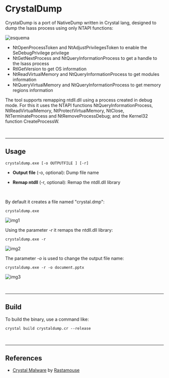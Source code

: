 # CrystalDump

CrystalDump is a port of NativeDump written in Crystal lang, designed to dump the lsass process using only NTAPI functions:

![esquema](https://raw.githubusercontent.com/ricardojoserf/ricardojoserf.github.io/refs/heads/master/images/nativedump/crystal_esquema.png)

- NtOpenProcessToken and NtAdjustPrivilegesToken to enable the SeDebugPrivilege privilege
- NtGetNextProcess and NtQueryInformationProcess to get a handle to the lsass process
- RtlGetVersion to get OS information
- NtReadVirtualMemory and NtQueryInformationProcess to get modules information
- NtQueryVirtualMemory and NtQueryInformationProcess to get memory regions information


The tool supports remapping ntdll.dll using a process created in debug mode. For this it uses the NTAPI functions NtQueryInformationProcess, NtReadVirtualMemory, NtProtectVirtualMemory, NtClose, NtTerminateProcess and NtRemoveProcessDebug; and the Kernel32 function CreateProcessW.


<br>

------------------

## Usage

```
crystaldump.exe [-o OUTPUTFILE ] [-r]
```

- **Output file** (-o, optional): Dump file name

- **Remap ntdll** (-r, optional): Remap the ntdll.dll library


<br>

By default it creates a file named "crystal.dmp":

```
crystaldump.exe
```

![img1](https://raw.githubusercontent.com/ricardojoserf/ricardojoserf.github.io/refs/heads/master/images/nativedump/crystal_1.png)


Using the parameter *-r* it remaps the ntdll.dll library:

```
crystaldump.exe -r
```

![img2](https://raw.githubusercontent.com/ricardojoserf/ricardojoserf.github.io/refs/heads/master/images/nativedump/crystal_2.png)


The parameter *-o* is used to change the output file name:

```
crystaldump.exe -r -o document.pptx
```

![img3](https://raw.githubusercontent.com/ricardojoserf/ricardojoserf.github.io/refs/heads/master/images/nativedump/crystal_3.png)

<br>

------------------

## Build

To build the binary, use a command like:

```
crystal build crystaldump.cr --release
```


<br>

------------------

## References

- [Crystal Malware](https://rastamouse.me/crystal-malware/) by [Rastamouse](https://twitter.com/_rastamouse)
